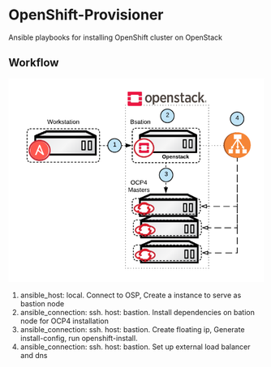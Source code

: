 # OpenShift-Provisioner
Ansible playbooks for installing OpenShift cluster on OpenStack
## Workflow
![workflow](docs/workflow.png)
1. ansible_host: local. Connect to OSP, Create a instance to serve as bastion node
2. ansible_connection: ssh. host: bastion. Install dependencies on bation node for OCP4 installation  
3. ansible_connection: ssh. host: bastion. Create floating ip, Generate install-config, run openshift-install.  
4. ansible_connection: ssh. host: bastion. Set up external load balancer and dns